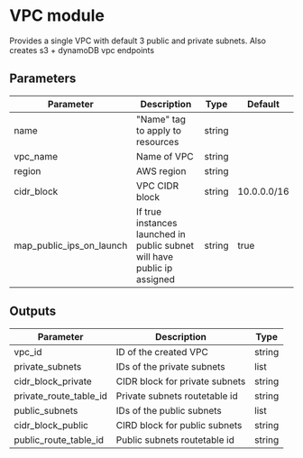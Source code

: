 # VPC module

Provides a single VPC with default 3 public and private subnets. Also creates s3 + dynamoDB vpc endpoints

## Parameters
| Parameter                | Description                                                              | Type   | Default     |
| ------------------------ | ------------------------------------------------------------------------ | ------ | ----------- |
| name                     | "Name" tag to apply to resources                                         | string |             |
| vpc_name                 | Name of VPC                                                              | string |             |
| region                   | AWS region                                                               | string |             |
| cidr_block               | VPC CIDR block                                                           | string | 10.0.0.0/16 |
| map_public_ips_on_launch | If true instances launched in public subnet will have public ip assigned | string | true        |

## Outputs
| Parameter              | Description                    | Type   |
| ---------------------- | ------------------------------ | ------ |
| vpc_id                 | ID of the created VPC          | string |
| private_subnets        | IDs of the private subnets     | list   |
| cidr_block_private     | CIDR block for private subnets | string |
| private_route_table_id | Private subnets routetable id  | string |
| public_subnets         | IDs of the public subnets      | list   |
| cidr_block_public      | CIRD block for public subnets  | string |
| public_route_table_id  | Public subnets routetable id   | string |
